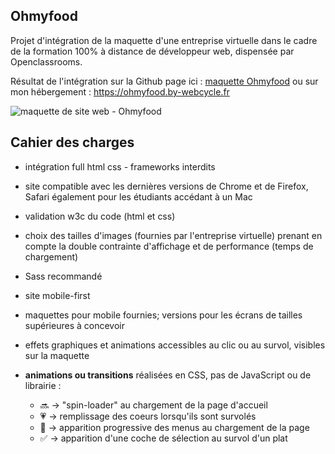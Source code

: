 ## Ohmyfood

Projet d'intégration de la maquette d'une entreprise virtuelle dans le cadre de la formation 100% à distance de développeur web, dispensée par Openclassrooms.

Résultat de l'intégration sur la Github page ici : [maquette Ohmyfood](https://patrickcharda.github.io/Ohmyfood/)
ou sur mon hébergement : https://ohmyfood.by-webcycle.fr

![maquette de site web - Ohmyfood](https://github.com/patrickcharda/PatrickChardavoineRoques_3_23092020/blob/master/overview.png)

## Cahier des charges

- intégration full html css - frameworks interdits
- site compatible avec les dernières versions de Chrome et de Firefox, Safari également pour les étudiants accédant à un Mac
- validation w3c du code (html et css)
- choix des tailles d'images (fournies par l'entreprise virtuelle) prenant en compte la double contrainte d'affichage et de performance (temps de chargement)
- Sass recommandé
- site mobile-first
- maquettes pour mobile fournies; versions pour les écrans de tailles supérieures à concevoir
- effets graphiques et animations accessibles au clic ou au survol, visibles sur la maquette
- **animations ou transitions** réalisées en CSS, pas de JavaScript ou de librairie :

  - :soon: -> "spin-loader" au chargement de la page d'accueil
  - :heartpulse: -> remplissage des coeurs lorsqu'ils sont survolés
  - :book: -> apparition progressive des menus au chargement de la page
  - :white_check_mark: -> apparition d'une coche de sélection au survol d'un plat




